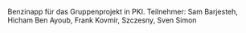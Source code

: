 Benzinapp für das Gruppenprojekt in PKI. 
Teilnehmer: Sam Barjesteh, Hicham Ben Ayoub, Frank Kovmir, Szczesny, Sven Simon
